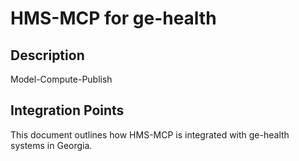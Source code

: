 # HMS-MCP for ge-health

## Description

Model-Compute-Publish

## Integration Points

This document outlines how HMS-MCP is integrated with ge-health systems in Georgia.
